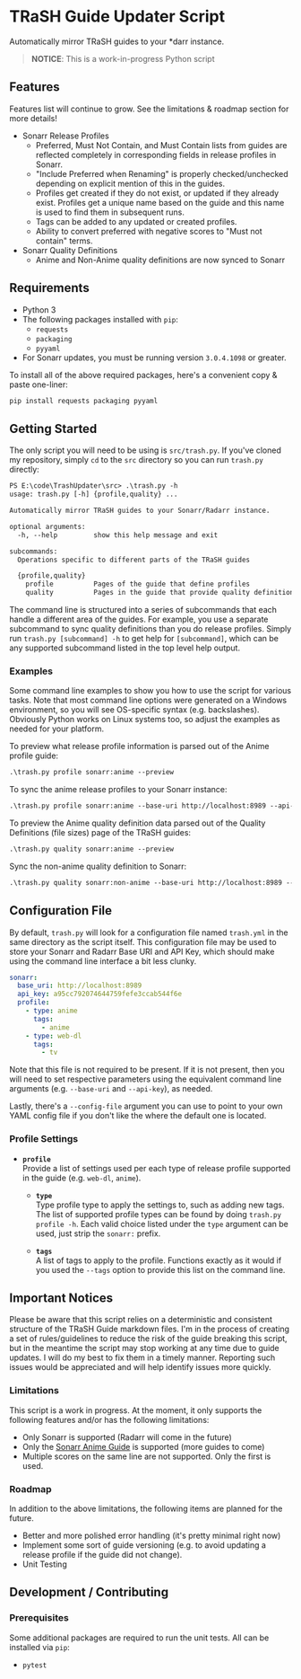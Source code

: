 # TRaSH Guide Updater Script

Automatically mirror TRaSH guides to your *darr instance.

> **NOTICE**: This is a work-in-progress Python script

## Features

Features list will continue to grow. See the limitations & roadmap section for more details!

* Sonarr Release Profiles
  * Preferred, Must Not Contain, and Must Contain lists from guides are reflected completely in
    corresponding fields in release profiles in Sonarr.
  * "Include Preferred when Renaming" is properly checked/unchecked depending on explicit mention of
    this in the guides.
  * Profiles get created if they do not exist, or updated if they already exist. Profiles get a unique
    name based on the guide and this name is used to find them in subsequent runs.
  * Tags can be added to any updated or created profiles.
  * Ability to convert preferred with negative scores to "Must not contain" terms.
* Sonarr Quality Definitions
  * Anime and Non-Anime quality definitions are now synced to Sonarr

## Requirements

* Python 3
* The following packages installed with `pip`:
  * `requests`
  * `packaging`
  * `pyyaml`
* For Sonarr updates, you must be running version `3.0.4.1098` or greater.

To install all of the above required packages, here's a convenient copy & paste one-liner:

```txt
pip install requests packaging pyyaml
```

## Getting Started

The only script you will need to be using is `src/trash.py`. If you've cloned my repository, simply
`cd` to the `src` directory so you can run `trash.py` directly:

```txt
PS E:\code\TrashUpdater\src> .\trash.py -h
usage: trash.py [-h] {profile,quality} ...

Automatically mirror TRaSH guides to your Sonarr/Radarr instance.

optional arguments:
  -h, --help         show this help message and exit

subcommands:
  Operations specific to different parts of the TRaSH guides

  {profile,quality}
    profile          Pages of the guide that define profiles
    quality          Pages in the guide that provide quality definitions
```

The command line is structured into a series of subcommands that each handle a different area of the
guides. For example, you use a separate subcommand to sync quality definitions than you do release
profiles. Simply run `trash.py [subcommand] -h` to get help for `[subcommand]`, which can be any
supported subcommand listed in the top level help output.

### Examples

Some command line examples to show you how to use the script for various tasks. Note that most
command line options were generated on a Windows environment, so you will see OS-specific syntax
(e.g. backslashes). Obviously Python works on Linux systems too, so adjust the examples as needed
for your platform.

To preview what release profile information is parsed out of the Anime profile guide:

```txt
.\trash.py profile sonarr:anime --preview
```

To sync the anime release profiles to your Sonarr instance:

```txt
.\trash.py profile sonarr:anime --base-uri http://localhost:8989 --api-key a95cc792074644759fefe3ccab544f6e
```

To preview the Anime quality definition data parsed out of the Quality Definitions (file sizes) page
of the TRaSH guides:

```txt
.\trash.py quality sonarr:anime --preview
```

Sync the non-anime quality definition to Sonarr:

```txt
.\trash.py quality sonarr:non-anime --base-uri http://localhost:8989 --api-key a95cc792074644759fefe3ccab544f6e
```

## Configuration File

By default, `trash.py` will look for a configuration file named `trash.yml` in the same directory as
the script itself. This configuration file may be used to store your Sonarr and Radarr Base URI and
API Key, which should make using the command line interface a bit less clunky.

```yml
sonarr:
  base_uri: http://localhost:8989
  api_key: a95cc792074644759fefe3ccab544f6e
  profile:
    - type: anime
      tags:
        - anime
    - type: web-dl
      tags:
        - tv
```

Note that this file is not required to be present. If it is not present, then you will need to set
respective parameters using the equivalent command line arguments (e.g. `--base-uri` and
`--api-key`), as needed.

Lastly, there's a `--config-file` argument you can use to point to your own YAML config file if you
don't like the where the default one is located.

### Profile Settings

* **`profile`**<br>
  Provide a list of settings used per each type of release profile supported in the guide (e.g.
  `web-dl`, `anime`).

  * **`type`**<br>
    Type profile type to apply the settings to, such as adding new tags. The list of supported
    profile types can be found by doing `trash.py profile -h`. Each valid choice listed under the
    `type` argument can be used, just strip the `sonarr:` prefix.

  * **`tags`**<br>
    A list of tags to apply to the profile. Functions exactly as it would if you used the `--tags`
    option to provide this list on the command line.

## Important Notices

Please be aware that this script relies on a deterministic and consistent structure of the TRaSH
Guide markdown files. I'm in the process of creating a set of rules/guidelines to reduce the risk of
the guide breaking this script, but in the meantime the script may stop working at any time due to
guide updates. I will do my best to fix them in a timely manner. Reporting such issues would be
appreciated and will help identify issues more quickly.

### Limitations

This script is a work in progress. At the moment, it only supports the following features and/or has
the following limitations:

* Only Sonarr is supported (Radarr will come in the future)
* Only the [Sonarr Anime Guide][1] is supported (more guides to come)
* Multiple scores on the same line are not supported. Only the first is used.

[1]: https://trash-guides.info/Sonarr/V3/Sonarr-Release-Profile-RegEx-Anime/

### Roadmap

In addition to the above limitations, the following items are planned for the future.

* Better and more polished error handling (it's pretty minimal right now)
* Implement some sort of guide versioning (e.g. to avoid updating a release profile if the guide did
  not change).
* Unit Testing

## Development / Contributing

### Prerequisites

Some additional packages are required to run the unit tests. All can be installed via `pip`:

* `pytest`
